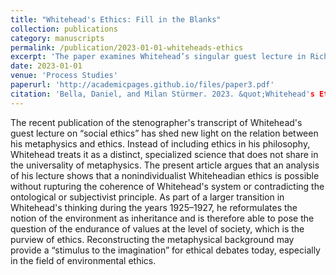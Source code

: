 ```yaml
---
title: "Whitehead's Ethics: Fill in the Blanks"
collection: publications
category: manuscripts
permalink: /publication/2023-01-01-whiteheads-ethics
excerpt: 'The paper examines Whitehead’s singular guest lecture in Richard Clarke Cabot’s seminar in social ethics.'
date: 2023-01-01
venue: 'Process Studies'
paperurl: 'http://academicpages.github.io/files/paper3.pdf'
citation: 'Bella, Daniel, and Milan Stürmer. 2023. &quot;Whitehead's Ethics: Fill in the Blanks&quot; <i> Process Studies</i> 52 (2): 179–200.'
---
```


The recent publication of the stenographer's transcript of Whitehead's guest lecture on “social ethics” has shed new light on the relation between his metaphysics and ethics. Instead of including ethics in his philosophy, Whitehead treats it as a distinct, specialized science that does not share in the universality of metaphysics. The present article argues that an analysis of his lecture shows that a nonindividualist Whiteheadian ethics is possible without rupturing the coherence of Whitehead's system or contradicting the ontological or subjectivist principle. As part of a larger transition in Whitehead's thinking during the years 1925–1927, he reformulates the notion of the environment as inheritance and is therefore able to pose the question of the endurance of values at the level of society, which is the purview of ethics. Reconstructing the metaphysical background may provide a “stimulus to the imagination” for ethical debates today, especially in the field of environmental ethics.
